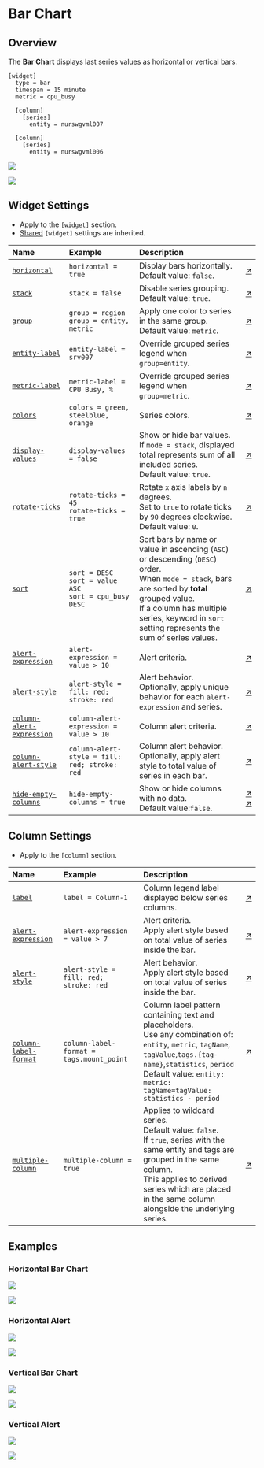 # Bar Chart

## Overview

The **Bar Chart** displays last series values as horizontal or vertical bars.

```ls
[widget]
  type = bar
  timespan = 15 minute
  metric = cpu_busy

  [column]
    [series]
      entity = nurswgvml007

  [column]
    [series]
      entity = nurswgvml006
```

![](./images/bar-chart-title-1.png)

[![](../../images/button.png)](https://apps.axibase.com/chartlab/da38d063)

## Widget Settings

* Apply to the `[widget]` section.
* [Shared](../shared/README.md#widget-settings) `[widget]` settings are inherited.

Name | Example | Description | &nbsp;
:--|:--|:--|:--
[`horizontal`](#horizontal) | `horizontal = true` | Display bars horizontally.<br>Default value: `false`. | [↗](https://apps.axibase.com/chartlab/e0206a41)
[`stack`](#stack) | `stack = false` | Disable series grouping.<br>Default value: `true`. | [↗](https://apps.axibase.com/chartlab/fe3b8818)
[`group`](#group)|`group = region`<br>`group = entity, metric`|Apply one color to series in the same group.<br>Default value: `metric`.|[↗](https://apps.axibase.com/chartlab/f61bafc0)
[`entity-label`](#entity-label)|`entity-label = srv007`|Override grouped series legend when `group=entity`.|[↗](https://apps.axibase.com/chartlab/7bee2721)
[`metric-label`](#metric-label)|`metric-label = CPU Busy, %`|Override grouped series legend when `group=metric`.|[↗](https://apps.axibase.com/chartlab/7136a0aa)
[`colors`](#colors)|`colors = green, steelblue, orange`|Series colors.|[↗](https://apps.axibase.com/chartlab/163cd950)
[`display-values`](#display-values)|`display-values = false`|Show or hide bar values.<br>If `mode = stack`, displayed total represents sum of all included series.<br>Default value: `true`.|[↗](https://apps.axibase.com/chartlab/29f11556)
[`rotate-ticks`](#rotate-ticks)|`rotate-ticks = 45`<br>`rotate-ticks = true`|Rotate `x` axis labels by `n` degrees.<br>Set to `true` to rotate ticks by `90` degrees clockwise.<br>Default value: `0`.|[↗](https://apps.axibase.com/chartlab/68a42888)
[`sort`](#sort)|`sort = DESC`<br>`sort = value ASC`<br>`sort = cpu_busy DESC`|Sort bars by name or value in ascending (`ASC`) or descending (`DESC`) order.<br>When `mode = stack`, bars are sorted by **total** grouped value.<br>If a column has multiple series, keyword in `sort` setting represents the sum of series values.|[↗](https://apps.axibase.com/chartlab/ab989019)
[`alert-expression`](#alert-expression)|`alert-expression = value > 10`|Alert criteria.|[↗](https://apps.axibase.com/chartlab/da384229)
[`alert-style`](#alert-style) | `alert-style = fill: red; stroke: red` | Alert behavior.<br>Optionally, apply unique behavior for each `alert-expression` and series.| [↗](https://apps.axibase.com/chartlab/754d2f99)
[`column-alert-expression`](#column-alert-expression)|`column-alert-expression = value > 10`|Column alert criteria.|[↗](https://apps.axibase.com/chartlab/c6b766ba)
[`column-alert-style`](#column-alert-style) | `column-alert-style = fill: red; stroke: red` | Column alert behavior.<br>Optionally, apply alert style to total value of series in each bar. | [↗](https://apps.axibase.com/chartlab/66a259c4)
[`hide-empty-columns`](#hide-empty-columns)|`hide-empty-columns = true`|Show or hide columns with no data.<br>Default value:`false`.|[↗](https://apps.axibase.com/chartlab/e4603a5f)<br>[↗](https://apps.axibase.com/chartlab/27050141)

## Column Settings

* Apply to the `[column]` section.

Name | Example | Description | &nbsp;
:--|:--|:--|:--
[`label`](#label)|`label = Column-1`|Column legend label displayed below series columns.|[↗](https://apps.axibase.com/chartlab/4ceaa563)
[`alert-expression`](#alert-expression-column)|`alert-expression = value > 7`|Alert criteria.<br>Apply alert style based on total value of series inside the bar.|[↗](https://apps.axibase.com/chartlab/da384229)
[`alert-style`](#alert-style-column) | `alert-style = fill: red; stroke: red` | Alert behavior.<br>Apply alert style based on total value of series inside the bar.| [↗](https://apps.axibase.com/chartlab/754d2f99)
[`column-label-format`](#column-label-format)|`column-label-format = tags.mount_point`|Column label pattern containing text and placeholders.<br>Use any combination of: `entity`, `metric`, `tagName`, `tagValue`,`tags.{tag-name}`,`statistics`, `period`<br>Default value: `entity: metric: tagName=tagValue: statistics - period`|[↗](https://apps.axibase.com/chartlab/7afc353a)
[`multiple-column`](#multiple-column)|`multiple-column = true`|Applies to [wildcard](../../syntax/wildcards.md) series.<br>Default value: `false`.<br>If `true`, series with the same entity and tags are grouped in the same column.<br>This applies to derived series which are placed in the same column alongside the underlying series.|[↗](https://apps.axibase.com/chartlab/b1609460)

## Examples

### Horizontal Bar Chart

![](./images/horizontal-1.png)

[![](../../images/button.png)](https://apps.axibase.com/chartlab/e1784607)

### Horizontal Alert

![](./images/horizontal-alert-1.png)

[![](../../images/button.png)](https://apps.axibase.com/chartlab/edb33933)

### Vertical Bar Chart

![](./images/vertical-bar-chart-1.png)

[![](../../images/button.png)](https://apps.axibase.com/chartlab/ee71211d)

### Vertical Alert

![](./images/vertical-alert-1.png)

[![](../../images/button.png)](https://apps.axibase.com/chartlab/0a9ad3ee)

